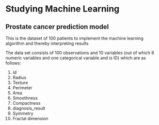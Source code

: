 # Studying Machine Learning
## Prostate cancer prediction model
This is the dataset of 100 patients to implement the machine learning algorithm and thereby interpreting results

The data set consists of 100 observations and 10 variables (out of which 8 numeric variables and one categorical variable and is ID) which are as follows:
1. Id
2. Radius
3. Texture
4. Perimeter
5. Area
6. Smoothness
7. Compactness
8. diagnosis_result
9. Symmetry
10. Fractal dimension